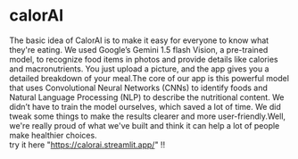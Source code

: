 # calorAI</br>
The basic idea of CalorAI is to make it easy for everyone to know what they're eating. We used Google’s Gemini 1.5 flash Vision, a pre-trained model, to recognize food items in photos and provide details like calories and macronutrients. You just upload a picture, and the app gives you a detailed breakdown of your meal.The core of our app is this powerful model that uses Convolutional Neural Networks (CNNs) to identify foods and Natural Language Processing (NLP) to describe the nutritional content. We didn’t have to train the model ourselves, which saved a lot of time. We did tweak some things to make the results clearer and more user-friendly.Well, we're really proud of what we've built and think it can help a lot of people make healthier choices.</br> try it here "https://calorai.streamlit.app/" !!
